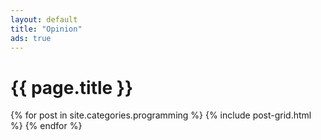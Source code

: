 ```yaml
---
layout: default
title: "Opinion"
ads: true
---
```

<div id="main " role="main" class="fadin">
  <div class="wrap">
      <div class="page-title">
          <h1>{{ page.title }}</h1>
      </div>
      <div class="archive-wrap">
      <div class="tiles">
        {% for post in site.categories.programming %}
          {% include post-grid.html %}
        {% endfor %}
      </div><!-- /.tiles -->
    </div>
  </div>
</div>
